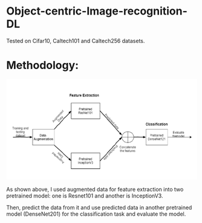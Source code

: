 # Object-centric-Image-recognition-DL

Tested on Cifar10, Caltech101 and Caltech256 datasets.

# Methodology:
![methodology](https://github.com/BirvaPatel/Object-centric-Image-recognition-DL/blob/main/Methodology.PNG)


As shown above, I used augmented data for feature extraction into two pretrained model: one is Resnet101 and another is InceptionV3. 

Then, predict the data from it and use predicted data in another pretrained model (DenseNet201) for the classification task and evaluate the model.


